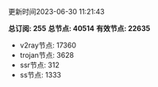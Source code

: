更新时间2023-06-30 11:21:43

**总订阅: 255**
**总节点: 40514**
**有效节点: 22635**
- v2ray节点: 17360
- trojan节点: 3628
- ssr节点: 312
- ss节点: 1333
